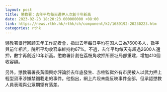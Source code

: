 ```yaml
---
layout: post
title: 懲教署：去年平均每天還押人次創十年新高
date: 2023-02-23 18:20:23.000000000 +08:00
link: https://news.rthk.hk/rthk/ch/component/k2/1689192-20230223.htm
categories: rthk
---
```


懲教署舉行回顧去年工作記者會，指出去年每日平均在囚人口為7600多人，數字與前年相若，院所平均收容率維持約67%。不過，去年平均每天有超過2600人還押，數字再創近10年新高。懲教署計劃在荔枝角收押所原址局部重建，增加410個收容額。

另外，懲教署署長黃國興亦評論於去年底發生、赤柱監獄外有市民被人以武力押上輕型貨車涉嫌禁錮載走的事件。他指出，網上片段未能反映事件全部，但承認懲教人員表現與公眾期望有落差。

